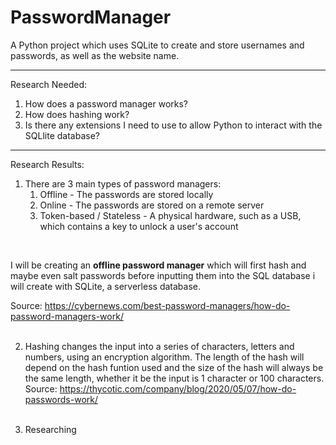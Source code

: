 # PasswordManager
A Python project which uses SQLite to create and store usernames and passwords, as well as the website name.

---
Research Needed:
1. How does a password manager works?
2. How does hashing work?
3. Is there any extensions I need to use to allow Python to interact with the SQLlite database?
---
Research Results:
1. There are 3 main types of password managers:
    1. Offline - The passwords are stored locally
    2. Online - The passwords are stored on a remote server
    3. Token-based / Stateless - A physical hardware, such as a USB, which contains a key to unlock a user's account
<br>
    <p>I will be creating an <b>offline password manager</b> which will first hash and maybe even salt passwords before inputting them into the SQL database i will create with SQLite, a serverless database.</p>
    Source: <a href="https://cybernews.com/best-password-managers/how-do-password-managers-work/">https://cybernews.com/best-password-managers/how-do-password-managers-work/</a><br><br>

2. Hashing changes the input into a series of characters, letters and numbers, using an encryption algorithm. The length of the hash will depend on the hash funtion used and the size of the hash will always be the same length, whether it be the input is 1 character or 100 characters.<br>
Source: <a href="https://thycotic.com/company/blog/2020/05/07/how-do-passwords-work/">https://thycotic.com/company/blog/2020/05/07/how-do-passwords-work/</a><br><br>

3. Researching